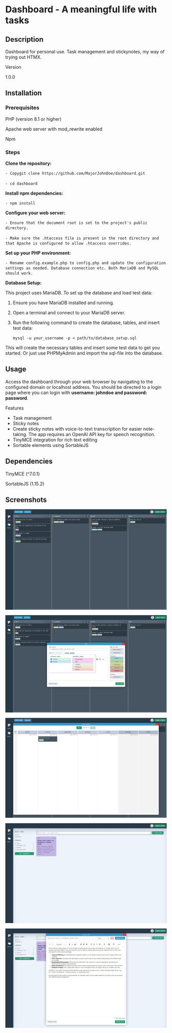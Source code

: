 # Dashboard - A meaningful life with tasks

## Description
Dashboard for personal use. Task management and stickynotes, my way of trying out HTMX.

Version

1.0.0

## Installation
### Prerequisites

PHP (version 8.1 or higher)

Apache web server with mod_rewrite enabled

Npm

### Steps

**Clone the repository:**

    - Copygit clone https://github.com/MajorJohnDoe/dashboard.git

    - cd dashboard

**Install npm dependencies:**

    - npm install

**Configure your web server:**

    - Ensure that the document root is set to the project's public directory.

    - Make sure the .htaccess file is present in the root directory and that Apache is configured to allow .htaccess overrides.

**Set up your PHP environment:**

    - Rename config.example.php to config.php and update the configuration settings as needed. Database connection etc. Both MariaDB and MySQL should work.

**Database Setup:**

This project uses MariaDB. To set up the database and load test data:

1. Ensure you have MariaDB installed and running.
2. Open a terminal and connect to your MariaDB server.
3. Run the following command to create the database, tables, and insert test data:

   ```
   mysql -u your_username -p < path/to/database_setup.sql
   ```

This will create the necessary tables and insert some test data to get you started. Or just use PHPMyAdmin and import the sql-file into the database.


## Usage
Access the dashboard through your web browser by navigating to the configured domain or localhost address. You should be directed to a login page where you can login with **username: johndoe and password: password**.

Features

- Task management
- Sticky notes
- Create sticky notes with voice-to-text transcription for easier note-taking. The app requires an OpenAI API key for speech recognition.
- TinyMCE integration for rich text editing
- Sortable elements using SortableJS

## Dependencies

TinyMCE (^7.0.1)

SortableJS (1.15.2)

## Screenshots

![View over a task management board](screenshot_1.jpg)

![Edit task with label search functionality](screenshot_2.jpg)

![Task history. Go back and look at older finished/archived tasks](screenshot_3.jpg)

![Stickynotes overview](screenshot_4.jpg)

![Stickynotes, edit sticky note](screenshot_5.jpg)